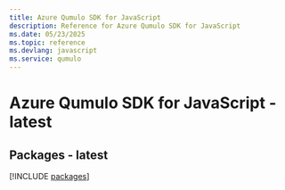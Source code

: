 ```yaml
---
title: Azure Qumulo SDK for JavaScript
description: Reference for Azure Qumulo SDK for JavaScript
ms.date: 05/23/2025
ms.topic: reference
ms.devlang: javascript
ms.service: qumulo
---
```

# Azure Qumulo SDK for JavaScript - latest
## Packages - latest
[!INCLUDE [packages](qumulo-index.md)]